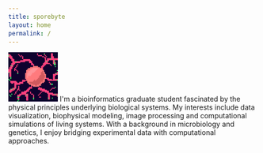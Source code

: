 ```yaml
---
title: sporebyte
layout: home
permalink: /
---
```


<table>
 <tr>
  <img style="float" src="profile.png" width="100" height="100">
 </tr>
 <tr>
  I'm a bioinformatics graduate student fascinated by the physical principles underlying biological systems. My interests include data visualization, biophysical modeling, image processing and computational simulations of living systems. With a background in microbiology and genetics, I enjoy bridging experimental data with computational approaches.
 </tr>
</table>


